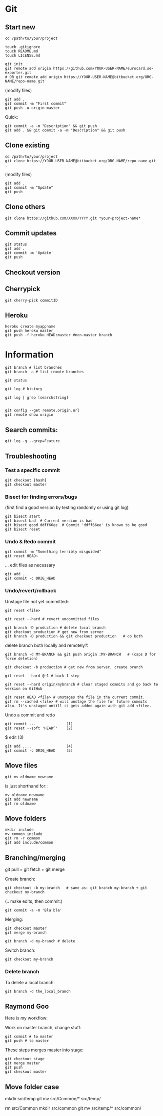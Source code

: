 # Git

## Start new

	cd /path/to/your/project

	touch .gitignore
	touch README.md
	touch LICENSE.md

	git init
	git remote add origin https://github.com/YOUR-USER-NAME/eurocard.se-exporter.git
	# OR git remote add origin https://YOUR-USER-NAME@bitbucket.org/ORG-NAME/repo-name.git

(modify files)

	git add .
	git commit -m "First commit"
	git push -u origin master

Quick:

	git commit -a -m "Description" && git push
	git add . && git commit -a -m "Description" && git push

## Clone existing

	cd /path/to/your/project
	git clone https://YOUR-USER-NAME@bitbucket.org/ORG-NAME/repo-name.git .

(modify files)

	git add .
	git commit -m "Update"
	git push

## Clone others

	git clone https://github.com/XXXX/YYYY.git *your-project-name*

## Commit updates

	git status
	git add .
	git commit -m 'Update'
	git push

## Checkout version

## Cherrypick

	git cherry-pick commitID

## Heroku

	heroku create myappname
	git push heroku master
	git push -f heroku HEAD:master #non-master branch

# Information

	git branch # list branches
	git branch -a # list remote branches

	git status

	git log # history

	git log | grep [searchstring]


	git config --get remote.origin.url
	git remote show origin

## Search commits:

	git log -g --grep=Feature

## Troubleshooting

### Test a specific commit

	git checkout [hash]
	git checkout master

### Bisect for finding errors/bugs

(first find a good version by testing randomly or using git log)

	git bisect start
	git bisect bad  # Current version is bad
	git bisect good ddff66ee  # Commit 'ddff66ee' is known to be good
	git bisect reset

### Undo & Redo commit

	git commit -m "Something terribly misguided"
	git reset HEAD~

... edit files as necessary

	git add ...
	git commit -c ORIG_HEAD

### Undo/revert/rollback

Unstage file not yet committed::

	git reset <file>

	git reset --hard # revert uncommitted files

	git branch -D production # delete local branch
	git checkout production # get new from server
	git branch -D production && git checkout production   # do both

delete branch both locally and remotely?:

	git branch -d MY-BRANCH && git push origin :MY-BRANCH   # (caps D for force deletion)

	git checkout -b production # get new from server, create branch

	git reset --hard @~1 # back 1 step

	git reset --hard origin/mybranch # clear staged commits and go back to version on GitHub

	git reset HEAD <file> # unstages the file in the current commit.
	git rm --cached <file> # will unstage the file for future commits also. It's unstaged untill it gets added again with git add <file>.

Undo a commit and redo

	git commit ...              (1)
	git reset --soft 'HEAD^'    (2)

$ edit                        (3)

	git add ....                (4)
	git commit -c ORIG_HEAD     (5)

## Move files

	git mv oldname newname

is just shorthand for::

	mv oldname newname
	git add newname
	git rm oldname

## Move folders

	mkdir include
	mv common include
	git rm -r common
	git add include/common

## Branching/merging

git pull = git fetch + git merge

Create branch:

	git checkout -b my-branch   # same as: git branch my-branch + git checkout my-branch

(.. make edits, then commit:)

	git commit -a -m 'Bla bla'

Merging:

	git checkout master
	git merge my-branch

	git branch -d my-branch # delete

Switch branch:

	git checkout my-branch

### Delete branch

To delete a local branch:

	git branch -d the_local_branch

## Raymond Goo

Here is my workflow:

Work on master branch, change stuff:

	git commit # to master
	git push # to master

These steps merges master into stage:

	git checkout stage
	git merge master
	git push
	git checkout master

## Move folder case

mkdir src/temp
git mv src/Common/* src/temp/

rm src/Common
mkdir src/common
git mv src/temp/* src/common/
